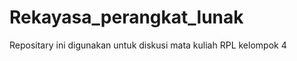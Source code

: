 Rekayasa_perangkat_lunak
========================

Repositary ini digunakan untuk diskusi mata kuliah RPL kelompok 4